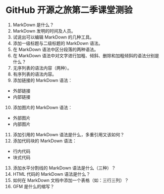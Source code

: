 # GitHub 开源之旅第二季课堂测验

1. MarkDown 是什么？
2. MarkDown 发明的时间及人员。
3. 试说出可以编辑 MarkDown 的几种工具。
4. 添加一级标题与二级标题的 MarkDown 语法。
5. 在 MarkDown 语法中区分段落的两种语法。
6. 在 MarkDown 语法中对文字进行加粗、倾斜、删除和加粗倾斜的语法分别是什么？
7. 无序列表的语法内容（两种）。
8. 有序列表的语法内容。
9. 添加链接的 MarkDown 语法：

  - 外部链接
  - 内部链接

10. 添加图片的 MarkDown 语法：

  - 外部图片
  - 内部图片

11. 添加引用的 MarkDown 语法是什么，多重引用又该如何？
12. 添加代码块的 MarkDown 语法：

  - 行内代码 
  - 块式代码 

13. 添加水平分割线的 MarkDown 语法是什么（三种）？
14. HTML 代码的 MarkDown 语法是什么？
15. 如何在 MarkDown 文档中添加一个表格（如：三行三列）？
16. GFM 是什么的缩写？
